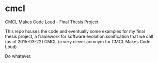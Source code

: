 # cmcl
CMCL Makes Code Loud - Final Thesis Project 

This repo houses the code and eventually some examples for my final thesis project, a framework for 
software evolution sonification that we call (as of 2015-03-22) CMCL (a very clever acronym for CMCL
Makes Code Loud)

Do whatever.

